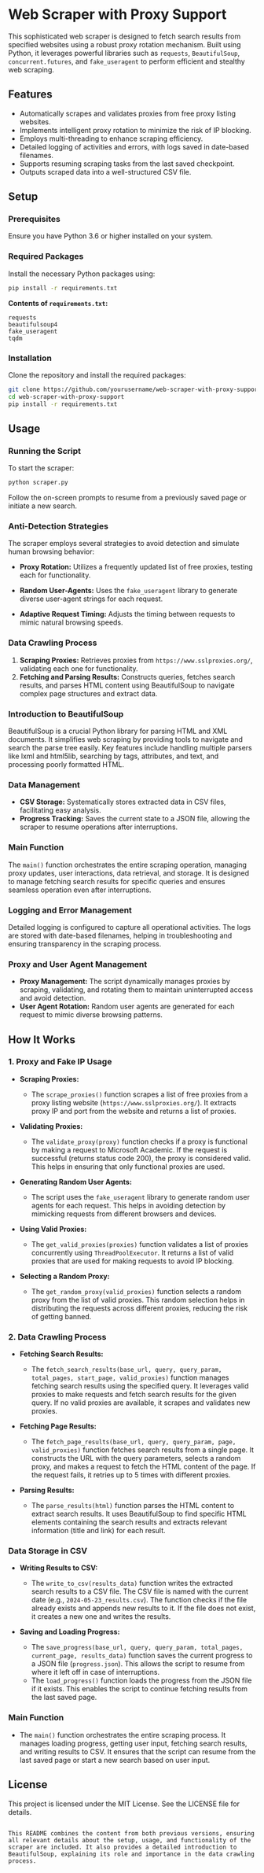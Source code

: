 # Web Scraper with Proxy Support

This sophisticated web scraper is designed to fetch search results from specified websites using a robust proxy rotation mechanism. Built using Python, it leverages powerful libraries such as `requests`, `BeautifulSoup`, `concurrent.futures`, and `fake_useragent` to perform efficient and stealthy web scraping.

## Features

- Automatically scrapes and validates proxies from free proxy listing websites.
- Implements intelligent proxy rotation to minimize the risk of IP blocking.
- Employs multi-threading to enhance scraping efficiency.
- Detailed logging of activities and errors, with logs saved in date-based filenames.
- Supports resuming scraping tasks from the last saved checkpoint.
- Outputs scraped data into a well-structured CSV file.

## Setup

### Prerequisites

Ensure you have Python 3.6 or higher installed on your system.

### Required Packages

Install the necessary Python packages using:

```sh
pip install -r requirements.txt
```

**Contents of `requirements.txt`:**

```plaintext
requests
beautifulsoup4
fake_useragent
tqdm
```

### Installation

Clone the repository and install the required packages:

```sh
git clone https://github.com/yourusername/web-scraper-with-proxy-support.git
cd web-scraper-with-proxy-support
pip install -r requirements.txt
```

## Usage

### Running the Script

To start the scraper:

```sh
python scraper.py
```

Follow the on-screen prompts to resume from a previously saved page or initiate a new search.

### Anti-Detection Strategies

The scraper employs several strategies to avoid detection and simulate human browsing behavior:

- **Proxy Rotation:** Utilizes a frequently updated list of free proxies, testing each for functionality.
  
- **Random User-Agents:** Uses the `fake_useragent` library to generate diverse user-agent strings for each request.

- **Adaptive Request Timing:** Adjusts the timing between requests to mimic natural browsing speeds.

### Data Crawling Process

1. **Scraping Proxies:** Retrieves proxies from `https://www.sslproxies.org/`, validating each one for functionality.
2. **Fetching and Parsing Results:** Constructs queries, fetches search results, and parses HTML content using BeautifulSoup to navigate complex page structures and extract data.

### Introduction to BeautifulSoup

BeautifulSoup is a crucial Python library for parsing HTML and XML documents. It simplifies web scraping by providing tools to navigate and search the parse tree easily. Key features include handling multiple parsers like lxml and html5lib, searching by tags, attributes, and text, and processing poorly formatted HTML.

### Data Management

- **CSV Storage:** Systematically stores extracted data in CSV files, facilitating easy analysis.
- **Progress Tracking:** Saves the current state to a JSON file, allowing the scraper to resume operations after interruptions.

### Main Function

The `main()` function orchestrates the entire scraping operation, managing proxy updates, user interactions, data retrieval, and storage. It is designed to manage fetching search results for specific queries and ensures seamless operation even after interruptions.

### Logging and Error Management

Detailed logging is configured to capture all operational activities. The logs are stored with date-based filenames, helping in troubleshooting and ensuring transparency in the scraping process.

### Proxy and User Agent Management

- **Proxy Management:** The script dynamically manages proxies by scraping, validating, and rotating them to maintain uninterrupted access and avoid detection.
- **User Agent Rotation:** Random user agents are generated for each request to mimic diverse browsing patterns.

## How It Works

### 1. Proxy and Fake IP Usage

- **Scraping Proxies:** 
  - The `scrape_proxies()` function scrapes a list of free proxies from a proxy listing website (`https://www.sslproxies.org/`). It extracts proxy IP and port from the website and returns a list of proxies.
  
- **Validating Proxies:**
  - The `validate_proxy(proxy)` function checks if a proxy is functional by making a request to Microsoft Academic. If the request is successful (returns status code 200), the proxy is considered valid. This helps in ensuring that only functional proxies are used.
  
- **Generating Random User Agents:**
  - The script uses the `fake_useragent` library to generate random user agents for each request. This helps in avoiding detection by mimicking requests from different browsers and devices.
  
- **Using Valid Proxies:**
  - The `get_valid_proxies(proxies)` function validates a list of proxies concurrently using `ThreadPoolExecutor`. It returns a list of valid proxies that are used for making requests to avoid IP blocking.
  
- **Selecting a Random Proxy:**
  - The `get_random_proxy(valid_proxies)` function selects a random proxy from the list of valid proxies. This random selection helps in distributing the requests across different proxies, reducing the risk of getting banned.

### 2. Data Crawling Process

- **Fetching Search Results:**
  - The `fetch_search_results(base_url, query, query_param, total_pages, start_page, valid_proxies)` function manages fetching search results using the specified query. It leverages valid proxies to make requests and fetch search results for the given query. If no valid proxies are available, it scrapes and validates new proxies.
  
- **Fetching Page Results:**
  - The `fetch_page_results(base_url, query, query_param, page, valid_proxies)` function fetches search results from a single page. It constructs the URL with the query parameters, selects a random proxy, and makes a request to fetch the HTML content of the page. If the request fails, it retries up to 5 times with different proxies.

- **Parsing Results:**
  - The `parse_results(html)` function parses the HTML content to extract search results. It uses BeautifulSoup to find specific HTML elements containing the search results and extracts relevant information (title and link) for each result.

### Data Storage in CSV

- **Writing Results to CSV:**
  - The `write_to_csv(results_data)` function writes the extracted search results to a CSV file. The CSV file is named with the current date (e.g., `2024-05-23_results.csv`). The function checks if the file already exists and appends new results to it. If the file does not exist, it creates a new one and writes the results.
  
- **Saving and Loading Progress:**
  - The `save_progress(base_url, query, query_param, total_pages, current_page, results_data)` function saves the current progress to a JSON file (`progress.json`). This allows the script to resume from where it left off in case of interruptions.
  - The `load_progress()` function loads the progress from the JSON file if it exists. This enables the script to continue fetching results from the last saved page.

### Main Function

- The `main()` function orchestrates the entire scraping process. It manages loading progress, getting user input, fetching search results, and writing results to CSV. It ensures that the script can resume from the last saved page or start a new search based on user input.

## License

This project is licensed under the MIT License. See the LICENSE file for details.
```

This README combines the content from both previous versions, ensuring all relevant details about the setup, usage, and functionality of the scraper are included. It also provides a detailed introduction to BeautifulSoup, explaining its role and importance in the data crawling process.
